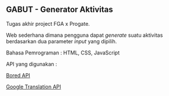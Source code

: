 ## GABUT - Generator Aktivitas
Tugas akhir project FGA x Progate.

Web sederhana dimana pengguna dapat _generate_ suatu aktivitas berdasarkan dua parameter _input_ yang dipilih.


Bahasa Pemrograman : HTML, CSS, JavaScript

API yang digunakan :

[Bored API](https://www.boredapi.com/)

[Google Translation API](https://rapidapi.com/googlecloud/api/google-translate1/)
